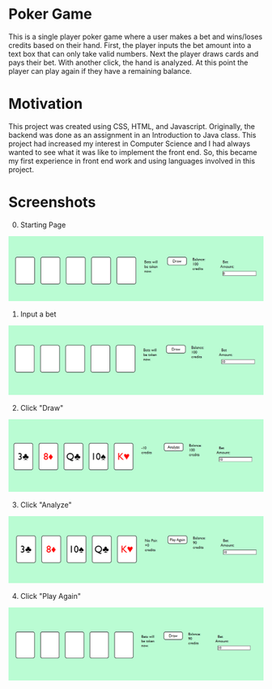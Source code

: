 # Poker Game

This is a single player poker game where a user makes a bet and wins/loses credits based on their hand. 
First, the player inputs the bet amount into a text box that can only take valid numbers.
Next the player draws cards and pays their bet. With another click, the hand is analyzed.
At this point the player can play again if they have a remaining balance.


# Motivation

This project was created using CSS, HTML, and Javascript. Originally, the backend was done as an assignment in an Introduction to Java class.
This project had increased my interest in Computer Science and I had always wanted to see what it was like to implement the front end.
So, this became my first experience in front end work and using languages involved in this project.

# Screenshots

0. Starting Page

![First open](https://github.com/hhyoje/pokergame/blob/main/first_open.PNG)

1. Input a bet

![Bet](https://github.com/hhyoje/pokergame/blob/main/bet.PNG)

2. Click "Draw"

![Draw](https://github.com/hhyoje/pokergame/blob/main/draw.PNG)

3. Click "Analyze"

![Analyze](https://github.com/hhyoje/pokergame/blob/main/analyze.PNG)

4. Click "Play Again"

![Play Again](https://github.com/hhyoje/pokergame/blob/main/play_again.PNG)
